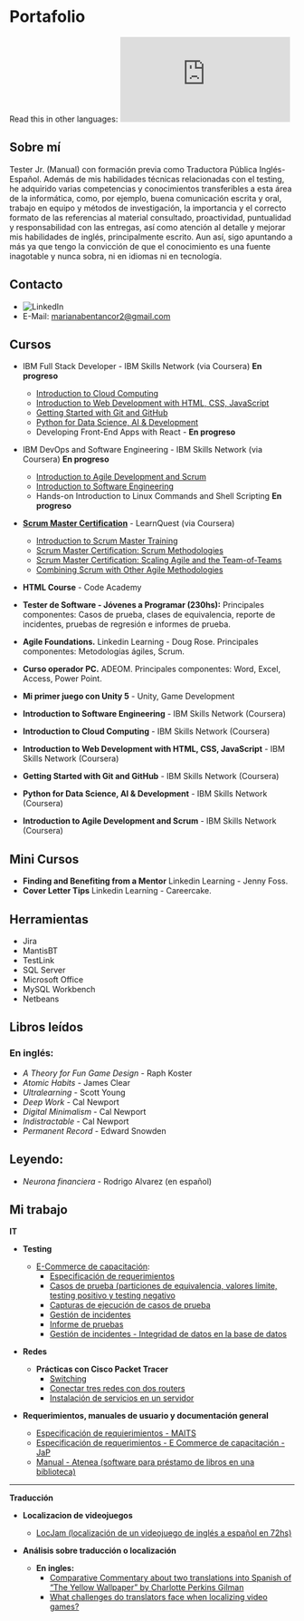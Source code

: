# Portafolio

Read this in other languages: ![English](https://github.com/marianabv/Portfolio/blob/main/README_en.md)

## Sobre mí
Tester Jr. (Manual) con formación previa como Traductora Pública Inglés-Español. Además de mis habilidades técnicas relacionadas con el testing, he adquirido varias competencias y conocimientos transferibles a esta área de la informática, como, por ejemplo, buena comunicación escrita y oral, trabajo en equipo y métodos de investigación, la importancia y el correcto formato de las referencias al material consultado, proactividad, puntualidad y responsabilidad con las entregas, así como atención al detalle y mejorar mis habilidades de inglés, principalmente escrito. Aun así, sigo apuntando a más ya que tengo la convicción de que el conocimiento es una fuente inagotable y nunca sobra, ni en idiomas ni en tecnología.

## Contacto
* ![LinkedIn](https://www.linkedin.com/in/marianabentancorvero/)
* E-Mail: marianabentancor2@gmail.com

## Cursos
* IBM Full Stack Developer - IBM Skills Network (via Coursera) **En progreso**
   * [Introduction to Cloud Computing](https://coursera.org/share/814868e7000653503ca4722c58f8d32e)
   * [Introduction to Web Development with HTML, CSS, JavaScript](https://coursera.org/share/b24d3ef83521b9ba51f0fe55666447a3)
   * [Getting Started with Git and GitHub](https://coursera.org/share/19fd6fd8de08bc9973d5d549b3cd85c9)
   * [Python for Data Science, AI & Development](https://coursera.org/share/bf5d9a887cd8fd69d57e744c50f6e74b)
   * Developing Front-End Apps with React - **En progreso**
* IBM DevOps and Software Engineering - IBM Skills Network (via Coursera) **En progreso**
    * [Introduction to Agile Development and Scrum](https://coursera.org/share/91f05738debcd1535ee80cb10c82f414)
    * [Introduction to Software Engineering]()
    * Hands-on Introduction to Linux Commands and Shell Scripting **En progreso**
* [**Scrum Master Certification**](https://coursera.org/share/b6eb1eccb295178d4e9ff1737eb96098) - LearnQuest (via Coursera)
   * [Introduction to Scrum Master Training](https://coursera.org/share/927244ef8c7c7e12a14abba7ef0c7c54)
   * [Scrum Master Certification: Scrum Methodologies](https://coursera.org/share/28fd5adf35d0106a7101240b93eb2be6)
   * [Scrum Master Certification: Scaling Agile and the Team-of-Teams](https://coursera.org/share/8cda67b5884c43416ebbb794cedd21d8)
   * [Combining Scrum with Other Agile Methodologies](https://coursera.org/share/3d6834dfb528c31ccbc63c8f4853d3fa)


* **HTML Course** - Code Academy  
* **Tester de Software - Jóvenes a Programar (230hs):** Principales componentes: Casos de prueba, clases de equivalencia, reporte de incidentes, pruebas de regresión e informes de prueba.
* **Agile Foundations.** Linkedin Learning - Doug Rose. Principales componentes: Metodologías ágiles, Scrum.
* **Curso operador PC.** ADEOM. Principales componentes: Word, Excel, Access, Power Point.
* **Mi primer juego con Unity 5** - Unity, Game Development
* **Introduction to Software Engineering** - IBM Skills Network (Coursera)
* **Introduction to Cloud Computing** - IBM Skills Network (Coursera)
* **Introduction to Web Development with HTML, CSS, JavaScript** - IBM Skills Network (Coursera)
* **Getting Started with Git and GitHub** - IBM Skills Network (Coursera)
* **Python for Data Science, AI & Development** - IBM Skills Network (Coursera)
* **Introduction to Agile Development and Scrum** - IBM Skills Network (Coursera)


## Mini Cursos
* **Finding and Benefiting from a Mentor** Linkedin Learning - Jenny Foss. 
* **Cover Letter Tips** Linkedin Learning - Careercake.


## Herramientas
* Jira 
* MantisBT
* TestLink 
* SQL Server 
* Microsoft Office
* MySQL Workbench
* Netbeans

## Libros leídos
### En inglés:
* _A Theory for Fun Game Design_ - Raph Koster 
* _Atomic Habits_ - James Clear
* _Ultralearning_ - Scott Young
* _Deep Work_ - Cal Newport
* _Digital Minimalism_ - Cal Newport
* _Indistractable_ - Cal Newport
* _Permanent Record_ - Edward Snowden


## Leyendo:
* _Neurona financiera_ - Rodrigo Alvarez (en español)


## Mi trabajo

**IT**
* **Testing**
   * [E-Commerce de capacitación](https://japceibal.github.io/e-mercado-TESTING/index.html):
      * [Especificación de requerimientos](https://drive.google.com/file/d/17RlS9YAlslo_ZJAYx8p7WkBLyyiF3QQx/view?usp=sharing)
      * [Casos de prueba (particiones de equivalencia, valores límite, testing positivo y testing negativo](https://docs.google.com/spreadsheets/d/1rUAnQsvaejTNp6m7eQDS_xmyJ6kvtDkM/edit?usp=sharing&ouid=109811958350959586399&rtpof=true&sd=true)
      * [Capturas de ejecución de casos de prueba](https://drive.google.com/file/d/1L6BGh1yYylYteb0RKBV48o9GCndZ6fHb/view?usp=sharing)
      * [Gestión de incidentes](https://docs.google.com/spreadsheets/d/1hwZnQoiJoMc1wEDRpCddNobdRENlpLsg/edit?usp=sharing&ouid=109811958350959586399&rtpof=true&sd=true)
      * [Informe de pruebas](https://drive.google.com/file/d/14UWB5y3OGLCPIUumbfUz0Ke2YkmDiw86/view?usp=sharing)
      * [Gestión de incidentes - Integridad de datos en la base de datos](https://docs.google.com/spreadsheets/d/1fvw3b21eupUzqTgF_atDyx9MXApP0U7V/edit?usp=sharing&ouid=109811958350959586399&rtpof=true&sd=true)

 

* **Redes**
   * **Prácticas con Cisco Packet Tracer**
      * [Switching](https://drive.google.com/file/d/1mGF-gNNYLyMHtOEPZb8lg8ztR8lHhBkE/view?usp=sharing)
      * [Conectar tres redes con dos routers](https://drive.google.com/file/d/16obhmaQ7Y5WC6jj-lgSuReglWdsZgzn8/view?usp=sharing)
      * [Instalación de servicios en un servidor](https://drive.google.com/file/d/1ELrEG1oFLjpfH0U3rqaJAMzkdH5sws0J/view?usp=sharing)
 
*  **Requerimientos, manuales de usuario y documentación general**
      * [Especificación de requierimientos - MAITS](https://drive.google.com/file/d/15AEu23vilcIVj97JIlSMTpSDF-J-Pfo3/view?usp=sharing)
      * [Especificación de requerimientos - E Commerce de capacitación - JaP](https://drive.google.com/file/d/17RlS9YAlslo_ZJAYx8p7WkBLyyiF3QQx/view?usp=sharing)
      * [Manual - Atenea (software para préstamo de libros en una biblioteca)](https://drive.google.com/file/d/1vZj1VKs6Wffxs3QsB1zezJrT5GPIW18Y/view?usp=sharing)

<hr/>


**Traducción**
   * **Localizacion de videojuegos**
     * [LocJam (localización de un videojuego de inglés a español en 72hs)](https://locats.itch.io/intergalactic-wizards-force)

   * **Análisis sobre traducción o localización**
      * **En ingles:**
         * [Comparative Commentary about two translations into Spanish of “The Yellow Wallpaper” by Charlotte Perkins Gilman](https://drive.google.com/file/d/1a-rTQ58fKKEKuInxGyeFr2gqA2URt4ds/view?usp=sharing)
         * [What challenges do translators face when localizing video games?](https://drive.google.com/file/d/16ZWMhZLiQ-pEi1Z4d3n8j8RypP2kd08G/view?usp=sharing)

